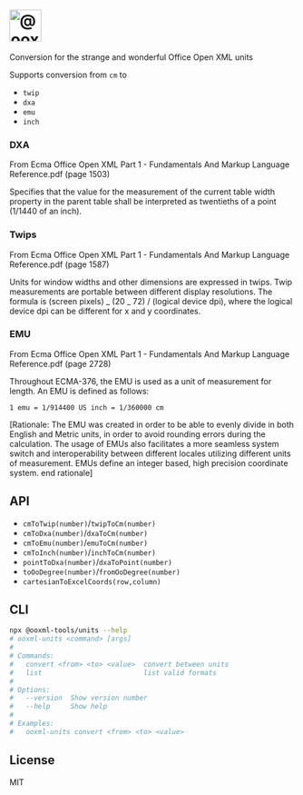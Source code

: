 <h1>
    <picture>
        <source media="(prefers-color-scheme: dark)" srcset="https://ooxml-tools.github.io/design/images/units-dark.png">
        <source media="(prefers-color-scheme: light)" srcset="https://ooxml-tools.github.io/design/images/units-light.png">
        <img alt="@ooxml-tools/units" height="56" src="https://ooxml-tools.github.io/design/images/units-light.png">
    </picture>
</h1>

Conversion for the strange and wonderful Office Open XML units

Supports conversion from `cm` to

- `twip`
- `dxa`
- `emu`
- `inch`

### DXA

From Ecma Office Open XML Part 1 - Fundamentals And Markup Language Reference.pdf (page 1503)

Specifies that the value for the measurement of the current table width property in the parent table shall be interpreted as twentieths of a point (1/1440 of an inch).

### Twips

From Ecma Office Open XML Part 1 - Fundamentals And Markup Language Reference.pdf (page 1587)

Units for window widths and other dimensions are expressed in twips. Twip measurements are portable between different display resolutions. The formula is (screen pixels) _ (20 _ 72) / (logical device dpi), where the logical device dpi can be different for x and y coordinates.

### EMU

From Ecma Office Open XML Part 1 - Fundamentals And Markup Language Reference.pdf (page 2728)

Throughout ECMA-376, the EMU is used as a unit of measurement for length. An EMU is defined as follows:

```
1 emu = 1/914400 US inch = 1/360000 cm
```

[Rationale: The EMU was created in order to be able to evenly divide in both English and Metric units, in order to avoid rounding errors during the calculation. The usage of EMUs also facilitates a more seamless system switch and interoperability between different locales utilizing different units of measurement. EMUs define an integer based, high precision coordinate system. end rationale]

## API

- `cmToTwip(number)`/`twipToCm(number)`
- `cmToDxa(number)`/`dxaToCm(number)`
- `cmToEmu(number)`/`emuToCm(number)`
- `cmToInch(number)`/`inchToCm(number)`
- `pointToDxa(number)`/`dxaToPoint(number)`
- `toOoDegree(number)`/`fromOoDegree(number)`
- `cartesianToExcelCoords(row,column)`

## CLI

```bash
npx @ooxml-tools/units --help
# ooxml-units <command> [args]
#
# Commands:
#   convert <from> <to> <value>  convert between units
#   list                         list valid formats
#
# Options:
#   --version  Show version number                                       [boolean]
#   --help     Show help                                                 [boolean]
#
# Examples:
#   ooxml-units convert <from> <to> <value>
```

## License

MIT
